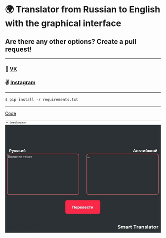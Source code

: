 # 🌍 Translator from Russian to English with the graphical interface
## Are there any other options? Create a pull request!
---


### 💬 [VK](https://vk.com/prettymeyt)
### ✌️ [Instagram](https://www.instagram.com/dumb.meytt/)
---
```
$ pip install -r requirements.txt
```
---

[Code](https://github.com/BigMishuil/TranslatorRutoEn/blob/main/main.py)

![software_main_window](images/1.jpg)

